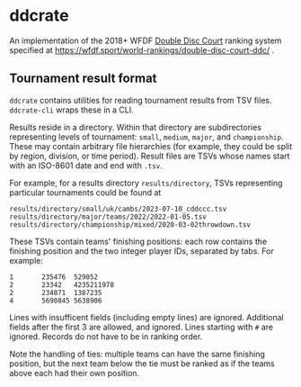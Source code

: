 # ddcrate

An implementation of the 2018+ WFDF [Double Disc Court](https://wfdf.sport/disciplines/overall/ddc/) ranking system specified at <https://wfdf.sport/world-rankings/double-disc-court-ddc/> .

## Tournament result format

`ddcrate` contains utilities for reading tournament results from TSV files.
`ddcrate-cli` wraps these in a CLI.

Results reside in a directory.
Within that directory are subdirectories representing levels of tournament: `small`, `medium`, `major`, and `championship`.
These may contain arbitrary file hierarchies (for example, they could be split by region, division, or time period).
Result files are TSVs whose names start with an ISO-8601 date and end with `.tsv`.

For example, for a results directory `results/directory`, TSVs representing particular tournaments could be found at

```
results/directory/small/uk/cambs/2023-07-10_cddccc.tsv
results/directory/major/teams/2022/2022-01-05.tsv
results/directory/championship/mixed/2020-03-02throwdown.tsv
```

These TSVs contain teams' finishing positions:
each row contains the finishing position and the two integer player IDs, separated by tabs.
For example:

```tsv
1       235476  529052
2       23342   4235211978
2       234871  1387235
4       5690845 5638906
```

Lines with insufficent fields (including empty lines) are ignored.
Additional fields after the first 3 are allowed, and ignored.
Lines starting with `#` are ignored.
Records do not have to be in ranking order.

Note the handling of ties: multiple teams can have the same finishing position,
but the next team below the tie must be ranked as if the teams above each had their own position.

